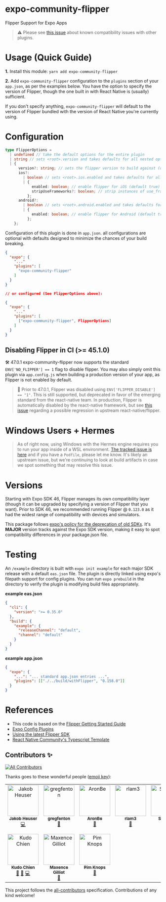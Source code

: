 # expo-community-flipper

Flipper Support for Expo Apps

> ⚠️ Please see [this issue](https://github.com/jakobo/expo-community-flipper/issues/27) about known compatibility issues with other plugins.

# Usage (Quick Guide)

**1.** Install this module: `yarn add expo-community-flipper`

**2.** Add `expo-community-flipper` configuration to the `plugins` section of your `app.json`, as per the examples below. You have the option to specify the version of Flipper, though the one built in with React Native is (usually) sufficient.

If you don't specify anything, `expo-community-flipper` will default to the version of Flipper bundled with the version of React Native you're currently using.

# Configuration

```ts
type FlipperOptions =
  | undefined // take the default options for the entire plugin
  | string // sets <root>.version and takes defaults for all nested options
  | {
      version?: string; // sets the flipper version to build against (defaults to undefined, uses react-native bundled version)
      ios?:
        | boolean // sets <root>.ios.enabled and takes defaults for all nested options
        | {
            enabled: boolean; // enable flipper for iOS (default true)
            stripUseFrameworks?: boolean; // strip instances of use_frameworks from the Podfile (default false)
          };
      android?:
        | boolean // sets <root>.android.enabled and takes defaults for all nested options
        | {
            enabled: boolean; // enable flipper for Android (default true)
          };
    };
```

Configuration of this plugin is done in `app.json`. all configurations are optional with defaults designed to minimize the chances of your build breaking.

```json
{
  "expo": {
    "..."
    "plugins": [
      "expo-community-flipper"
    ]
  }
}

// or configured (See FlipperOptions above):

{
  "expo": {
    "..."
    "plugins": [
      ["expo-community-flipper", FlipperOptions]
    ]
  }
}
```

## Disabling Flipper in CI (>= 45.1.0)

🛠️ 47.0.1 expo-community-flipper now supports the standard `ENV['NO_FLIPPER'] == 1` flag to disable flipper. You may also simply omit this plugin via `app.config.js` when building a production version of your app, as Flipper is not enabled by default.

> 📜 Prior to 47.0.1, Flipper was disabled using `ENV['FLIPPER_DISABLE'] == "1"`. This is still supported, but deprecated in favor of the emerging standard from the react-native team. In production, Flipper is automatically disabled by the react-native framework, but see [this issue](https://github.com/jakobo/expo-community-flipper/issues/49) regarding a possible regression in upstream react-native/flipper.

# Windows Users + Hermes

> As of right now, using Windows with the Hermes engine requires you to run your app inside of a WSL environment. [The tracked issue is here](https://github.com/jakobo/expo-community-flipper/issues/4) and if you have a `Podfile`, please let me know. It's likely an upstream issue, but we're continuing to look at build artifacts in case we spot something that may resolve this issue.

# Versions

Starting with Expo SDK 46, Flipper manages its own compatibility layer (though it can be upgraded by specifying a version of Flipper that you want). Prior to SDK 46, we recommended running Flipper @ `0.123.0` as it had the widest range of compatibility with devices and simulators.

This package follows [expo's policy for the deprecation of old SDKs](https://docs.expo.dev/workflow/upgrading-expo-sdk-walkthrough/). It's **MAJOR** version tracks against the Expo SDK version, making it easy to spot compatibility differences in your package.json file.

# Testing

An `/example` directory is built with `expo init example` for each major SDK release with a default `eas.json` file. The plugin is directly linked using expo's filepath support for config plugins. You can run `expo prebuild` in the directory to verify the plugin is modifying build files appropriately.

**example eas.json**

```json
{
  "cli": {
    "version": ">= 0.35.0"
  },
  "build": {
    "example": {
      "releaseChannel": "default",
      "channel": "default"
    }
  }
}
```

**example app.json**

```json
{
  "expo": {
    "...": "... standard app.json entries ...",
    "plugins": [["./../build/withFlipper", "0.158.0"]]
  }
}
```

# References

- This code is based on the [Flipper Getting Started Guide](https://fbflipper.com/docs/getting-started/react-native/)
- [Expo Config Plugins](https://docs.expo.dev/guides/config-plugins/)
- [Using the latest Flipper SDK](https://fbflipper.com/docs/getting-started/react-native/#using-the-latest-flipper-sdk)
- [React Native Community's Typescript Template](https://github.com/react-native-community/react-native-template-typescript/tree/main/template)

## Contributors ✨

<!-- ALL-CONTRIBUTORS-BADGE:START - Do not remove or modify this section -->
[![All Contributors](https://img.shields.io/badge/all_contributors-10-orange.svg?style=flat-square)](#contributors-)
<!-- ALL-CONTRIBUTORS-BADGE:END -->

Thanks goes to these wonderful people ([emoji key](https://allcontributors.org/docs/en/emoji-key)):

<!-- ALL-CONTRIBUTORS-LIST:START - Do not remove or modify this section -->
<!-- prettier-ignore-start -->
<!-- markdownlint-disable -->
<table>
  <tbody>
    <tr>
      <td align="center" valign="top" width="14.28%"><a href="https://codedrift.com"><img src="https://avatars.githubusercontent.com/u/1795?v=4?s=100" width="100px;" alt="Jakob Heuser"/><br /><sub><b>Jakob Heuser</b></sub></a><br /><a href="https://github.com/jakobo/expo-community-flipper/commits?author=jakobo" title="Code">💻</a></td>
      <td align="center" valign="top" width="14.28%"><a href="https://twitter.com/gregfenton"><img src="https://avatars.githubusercontent.com/u/4407559?v=4?s=100" width="100px;" alt="gregfenton"/><br /><sub><b>gregfenton</b></sub></a><br /><a href="https://github.com/jakobo/expo-community-flipper/commits?author=gregfenton" title="Documentation">📖</a></td>
      <td align="center" valign="top" width="14.28%"><a href="http://aronberezkin.com"><img src="https://avatars.githubusercontent.com/u/32416348?v=4?s=100" width="100px;" alt="AronBe"/><br /><sub><b>AronBe</b></sub></a><br /><a href="https://github.com/jakobo/expo-community-flipper/commits?author=AronBe" title="Documentation">📖</a></td>
      <td align="center" valign="top" width="14.28%"><a href="http://raymondlam.midori.io"><img src="https://avatars.githubusercontent.com/u/1154044?v=4?s=100" width="100px;" alt="rlam3"/><br /><sub><b>rlam3</b></sub></a><br /><a href="https://github.com/jakobo/expo-community-flipper/commits?author=rlam3" title="Documentation">📖</a></td>
      <td align="center" valign="top" width="14.28%"><a href="https://recollectr.io"><img src="https://avatars.githubusercontent.com/u/6835891?v=4?s=100" width="100px;" alt="Slapbox"/><br /><sub><b>Slapbox</b></sub></a><br /><a href="https://github.com/jakobo/expo-community-flipper/issues?q=author%3ASlapbox" title="Bug reports">🐛</a></td>
      <td align="center" valign="top" width="14.28%"><a href="https://isjustawesome.com"><img src="https://avatars.githubusercontent.com/u/689204?v=4?s=100" width="100px;" alt="Jeremy Gollehon"/><br /><sub><b>Jeremy Gollehon</b></sub></a><br /><a href="https://github.com/jakobo/expo-community-flipper/issues?q=author%3AGollyJer" title="Bug reports">🐛</a></td>
      <td align="center" valign="top" width="14.28%"><a href="https://github.com/nkalinov"><img src="https://avatars.githubusercontent.com/u/2777825?v=4?s=100" width="100px;" alt="Nikola Kalinov"/><br /><sub><b>Nikola Kalinov</b></sub></a><br /><a href="https://github.com/jakobo/expo-community-flipper/issues?q=author%3Ankalinov" title="Bug reports">🐛</a></td>
    </tr>
    <tr>
      <td align="center" valign="top" width="14.28%"><a href="https://twitter.com/kudochien"><img src="https://avatars.githubusercontent.com/u/46429?v=4?s=100" width="100px;" alt="Kudo Chien"/><br /><sub><b>Kudo Chien</b></sub></a><br /><a href="https://github.com/jakobo/expo-community-flipper/commits?author=Kudo" title="Documentation">📖</a> <a href="#question-Kudo" title="Answering Questions">💬</a> <a href="https://github.com/jakobo/expo-community-flipper/commits?author=Kudo" title="Code">💻</a></td>
      <td align="center" valign="top" width="14.28%"><a href="https://github.com/maxenceg"><img src="https://avatars.githubusercontent.com/u/38657323?v=4?s=100" width="100px;" alt="Maxence Gilliot"/><br /><sub><b>Maxence Gilliot</b></sub></a><br /><a href="#question-maxenceg" title="Answering Questions">💬</a></td>
      <td align="center" valign="top" width="14.28%"><a href="https://github.com/PimButton"><img src="https://avatars.githubusercontent.com/u/7047181?v=4?s=100" width="100px;" alt="Pim Knops"/><br /><sub><b>Pim Knops</b></sub></a><br /><a href="https://github.com/jakobo/expo-community-flipper/issues?q=author%3APimButton" title="Bug reports">🐛</a></td>
    </tr>
  </tbody>
</table>

<!-- markdownlint-restore -->
<!-- prettier-ignore-end -->

<!-- ALL-CONTRIBUTORS-LIST:END -->

This project follows the [all-contributors](https://github.com/all-contributors/all-contributors) specification. Contributions of any kind welcome!
